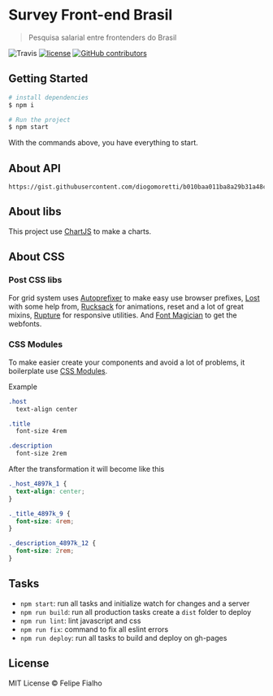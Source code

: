 # Survey Front-end Brasil

> Pesquisa salarial entre frontenders do Brasil

![Travis](https://img.shields.io/travis/frontendbr/survey.svg)
[![license](https://img.shields.io/github/license/frontendbr/survey.svg)](license)
[![GitHub contributors](https://img.shields.io/github/contributors/frontendbr/survey.svg)](https://github.com/frontendbr/survey/graphs/contributors) 
 
## Getting Started

```sh
# install dependencies
$ npm i

# Run the project
$ npm start
```

With the commands above, you have everything to start.

## About API

```
https://gist.githubusercontent.com/diogomoretti/b010baa011ba8a29b31a48ce80d3b623/raw/44213f1036c3d037947ebc3732be31f6eecb1b49/survey2018.json
```

## About libs

This project use [ChartJS](http://www.chartjs.org/) to make a charts.

## About CSS
 
### Post CSS libs

For grid system uses [Autoprefixer](https://github.com/postcss/autoprefixer) to make easy use browser prefixes, [Lost](https://github.com/peterramsing/lost) with some help from, [Rucksack](https://www.rucksackcss.org/) for animations, reset and a lot of great mixins, [Rupture](https://github.com/jenius/rupture) for responsive utilities. And [Font Magician](https://github.com/jonathantneal/postcss-font-magician/) to get the webfonts.

### CSS Modules

To make easier create your components and avoid a lot of problems, it boilerplate use [CSS Modules](https://github.com/css-modules/css-modules).

Example

```css
.host
  text-align center

.title
  font-size 4rem

.description
  font-size 2rem
```

After the transformation it will become like this

```css
._host_4897k_1 {
  text-align: center;
}

._title_4897k_9 {
  font-size: 4rem;
}

._description_4897k_12 {
  font-size: 2rem;
}
```

## Tasks

- `npm start`: run all tasks and initialize watch for changes and a server
- `npm run build`: run all production tasks create a `dist` folder to deploy
- `npm run lint`: lint javascript and css
- `npm run fix`: command to fix all eslint errors
- `npm run deploy`: run all tasks to build and deploy on gh-pages

## License

MIT License © Felipe Fialho
